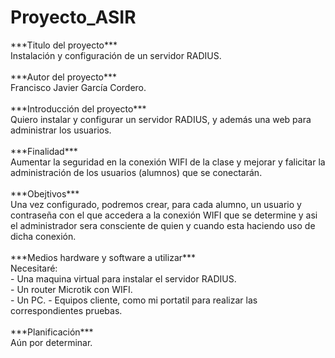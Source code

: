 # Proyecto_ASIR
<div>
***Titulo del proyecto***<br>
    Instalación y configuración de un servidor RADIUS.
</div><br>

<div>
***Autor del proyecto***<br> 
    Francisco Javier García Cordero.
</div><br>

<div>
***Introducción del proyecto***<br>
    Quiero instalar y configurar un servidor RADIUS, y además una web para administrar los usuarios.<br>
</div><br>

<div>
***Finalidad***<br>
    Aumentar la seguridad en la conexión WIFI de la clase y mejorar y falicitar la administración de los usuarios (alumnos) que se conectarán.
</div><br>

<div>
***Obejtivos***<br>
    Una vez configurado, podremos crear, para cada alumno, un usuario y contraseña con el que accedera a la conexión WIFI que se determine y asi el administrador sera consciente de quien y cuando esta haciendo uso de dicha conexión.
</div><br>

<div>
***Medios hardware y software a utilizar***<br>
    Necesitaré:<br>
    - Una maquina virtual para instalar el servidor RADIUS.<br>
    - Un router Microtik con WIFI.<br>
    - Un PC.
    - Equipos cliente, como mi portatil para realizar las correspondientes pruebas.<br>
</div><br>

<div>
***Planificación***<br>
    Aún por determinar.
</div>